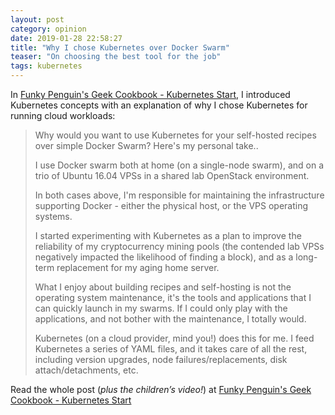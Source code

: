 ```yaml
---
layout: post
category: opinion
date: 2019-01-28 22:58:27
title: "Why I chose Kubernetes over Docker Swarm"
teaser: "On choosing the best tool for the job"
tags: kubernetes
---
```


In [Funky Penguin's Geek Cookbook - Kubernetes Start](https://geek-cookbook.funkypenguin.co.nz/), I introduced Kubernetes concepts with an explanation of why I chose Kubernetes for running cloud workloads:

> Why would you want to use Kubernetes for your self-hosted recipes over simple Docker Swarm? Here's my personal take..
> 
> I use Docker swarm both at home (on a single-node swarm), and on a trio of Ubuntu 16.04 VPSs in a shared lab OpenStack environment.
> 
> In both cases above, I'm responsible for maintaining the infrastructure supporting Docker - either the physical host, or the VPS operating systems.
> 
> I started experimenting with Kubernetes as a plan to improve the reliability of my cryptocurrency mining pools (the contended lab VPSs negatively impacted the likelihood of finding a block), and as a long-term replacement for my aging home server.
> 
> What I enjoy about building recipes and self-hosting is not the operating system maintenance, it's the tools and applications that I can quickly launch in my swarms. If I could only play with the applications, and not bother with the maintenance, I totally would.
> 
> Kubernetes (on a cloud provider, mind you!) does this for me. I feed Kubernetes a series of YAML files, and it takes care of all the rest, including version upgrades, node failures/replacements, disk attach/detachments, etc.

Read the whole post (_plus the children’s video!_) at [Funky Penguin's Geek Cookbook - Kubernetes Start](https://geek-cookbook.funkypenguin.co.nz/)
